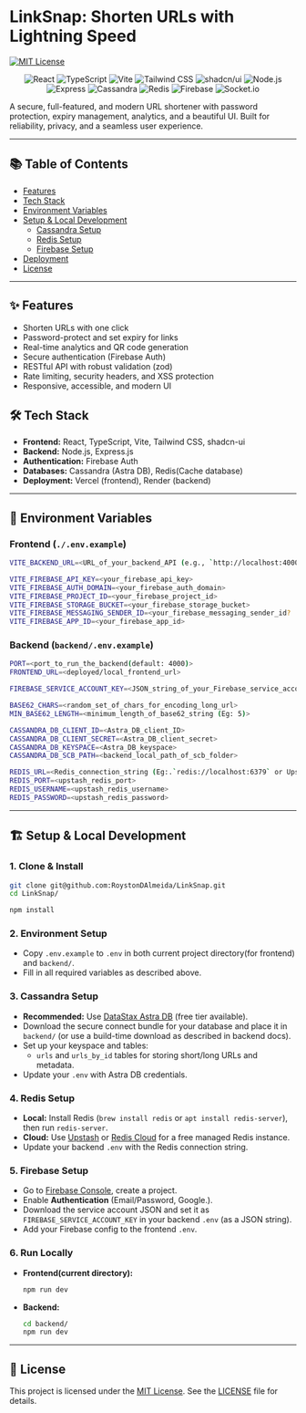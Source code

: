 # LinkSnap: Shorten URLs with Lightning Speed

[![MIT License](https://img.shields.io/badge/License-MIT-yellow.svg)](https://opensource.org/licenses/MIT)

<!-- Tech Stack Badges -->
<p align="center">
  <!-- Frontend -->
  <img alt="React" src="https://img.shields.io/badge/React-20232A?style=for-the-badge&logo=react&logoColor=61DAFB" />
  <img alt="TypeScript" src="https://img.shields.io/badge/TypeScript-3178C6?style=for-the-badge&logo=typescript&logoColor=white" />
  <img alt="Vite" src="https://img.shields.io/badge/Vite-646CFF?style=for-the-badge&logo=vite&logoColor=FFD62E" />
  <img alt="Tailwind CSS" src="https://img.shields.io/badge/TailwindCSS-06B6D4?style=for-the-badge&logo=tailwindcss&logoColor=white" />
  <img alt="shadcn/ui" src="https://img.shields.io/badge/shadcn--ui-000?style=for-the-badge&logo=react&logoColor=white" />
  <!-- Backend -->
  <img alt="Node.js" src="https://img.shields.io/badge/Node.js-339933?style=for-the-badge&logo=nodedotjs&logoColor=white" />
  <img alt="Express" src="https://img.shields.io/badge/Express-000?style=for-the-badge&logo=express&logoColor=white" />
  <img alt="Cassandra" src="https://img.shields.io/badge/Cassandra-1287B1?style=for-the-badge&logo=apachecassandra&logoColor=white" />
  <img alt="Redis" src="https://img.shields.io/badge/Redis-DC382D?style=for-the-badge&logo=redis&logoColor=white" />
  <img alt="Firebase" src="https://img.shields.io/badge/Firebase-FFCA28?style=for-the-badge&logo=firebase&logoColor=black" />
  <img alt="Socket.io" src="https://img.shields.io/badge/Socket.io-010101?style=for-the-badge&logo=socket.io&logoColor=white" />
</p>

A secure, full-featured, and modern URL shortener with password protection, expiry management, analytics, and a beautiful UI. Built for reliability, privacy, and a seamless user experience.

---

## 📚 Table of Contents
- [Features](#-features)
- [Tech Stack](#️-tech-stack)
- [Environment Variables](#-environment-variables)
- [Setup & Local Development](#-setup--local-development)
  - [Cassandra Setup](#cassandra-setup)
  - [Redis Setup](#redis-setup)
  - [Firebase Setup](#firebase-setup)
- [Deployment](#-deployment)
- [License](#-license)

---

## ✨ Features
- Shorten URLs with one click
- Password-protect and set expiry for links
- Real-time analytics and QR code generation
- Secure authentication (Firebase Auth)
- RESTful API with robust validation (zod)
- Rate limiting, security headers, and XSS protection
- Responsive, accessible, and modern UI

## 🛠️ Tech Stack
- **Frontend:** React, TypeScript, Vite, Tailwind CSS, shadcn-ui
- **Backend:** Node.js, Express.js
- **Authentication:** Firebase Auth
- **Databases:** Cassandra (Astra DB), Redis(Cache database)
- **Deployment:** Vercel (frontend), Render (backend)

---

## 🔑 Environment Variables

### Frontend (`./.env.example`)

```bash
VITE_BACKEND_URL=<URL_of_your_backend_API (e.g., `http://localhost:4000` or your Render URL)>

VITE_FIREBASE_API_KEY=<your_firebase_api_key>
VITE_FIREBASE_AUTH_DOMAIN=<your_firebase_auth_domain>
VITE_FIREBASE_PROJECT_ID=<your_firebase_project_id>
VITE_FIREBASE_STORAGE_BUCKET=<your_firebase_storage_bucket>
VITE_FIREBASE_MESSAGING_SENDER_ID=<your_firebase_messaging_sender_id?
VITE_FIREBASE_APP_ID=<your_firebase_app_id>
```

### Backend (`backend/.env.example`)

```bash
PORT=<port_to_run_the_backend(default: 4000)>
FRONTEND_URL=<deployed/local_frontend_url>

FIREBASE_SERVICE_ACCOUNT_KEY=<JSON_string_of_your_Firebase_service_account>

BASE62_CHARS=<random_set_of_chars_for_encoding_long_url>
MIN_BASE62_LENGTH=<minimum_length_of_base62_string (Eg: 5)>

CASSANDRA_DB_CLIENT_ID=<Astra_DB_client_ID>
CASSANDRA_DB_CLIENT_SECRET=<Astra_DB_client_secret>
CASSANDRA_DB_KEYSPACE=<Astra_DB_keyspace>
CASSANDRA_DB_SCB_PATH=<backend_local_path_of_scb_folder>

REDIS_URL=<Redis_connection_string (Eg:.`redis://localhost:6379` or Upstash/Render URL)>
REDIS_PORT=<upstash_redis_port>
REDIS_USERNAME=<upstash_redis_username>
REDIS_PASSWORD=<upstash_redis_password>
```
---

## 🏗️ Setup & Local Development

### 1. Clone & Install
```sh
git clone git@github.com:RoystonDAlmeida/LinkSnap.git
cd LinkSnap/

npm install
```

### 2. Environment Setup
- Copy `.env.example` to `.env` in both current project directory(for frontend) and `backend/`.
- Fill in all required variables as described above.

### 3. Cassandra Setup
- **Recommended:** Use [DataStax Astra DB](https://astra.datastax.com/) (free tier available).
- Download the secure connect bundle for your database and place it in `backend/` (or use a build-time download as described in backend docs).
- Set up your keyspace and tables:
  - `urls` and `urls_by_id` tables for storing short/long URLs and metadata.
- Update your `.env` with Astra DB credentials.

### 4. Redis Setup
- **Local:** Install Redis (`brew install redis` or `apt install redis-server`), then run `redis-server`.
- **Cloud:** Use [Upstash](https://upstash.com/) or [Redis Cloud](https://redis.com/redis-enterprise-cloud/overview/) for a free managed Redis instance.
- Update your backend `.env` with the Redis connection string.

### 5. Firebase Setup
- Go to [Firebase Console](https://console.firebase.google.com/), create a project.
- Enable **Authentication** (Email/Password, Google.).
- Download the service account JSON and set it as `FIREBASE_SERVICE_ACCOUNT_KEY` in your backend `.env` (as a JSON string).
- Add your Firebase config to the frontend `.env`.

### 6. Run Locally
- **Frontend(current directory):**
  ```sh
  npm run dev
  ```
- **Backend:**
  ```sh
  cd backend/
  npm run dev
  ```

---

## 📄 License

This project is licensed under the [MIT License](https://opensource.org/licenses/MIT). See the [LICENSE](LICENSE) file for details.